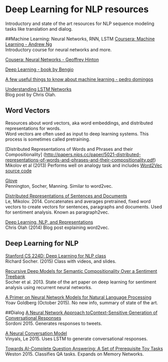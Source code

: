 # Deep Learning for NLP resources

Introductory and state of the art resources for NLP sequence modeling tasks like translation and dialog.

##Machine Learning: Neural Networks, RNN, LSTM
[Coursera: Machine Learning - Andrew Ng](https://www.coursera.org/learn/machine-learning/home/welcome?module=tN10A)  
Introductory course for neural networks and more.

[Cousera: Neural Networks - Geoffrey Hinton](https://class.coursera.org/neuralnets-2012-001/lecture)  

[Deep Learning - book by Bengio](http://goodfeli.github.io/dlbook/)

[A few useful things to know about machine learning - pedro domingos](https://homes.cs.washington.edu/~pedrod/papers/cacm12.pdf)  

[Understanding LSTM Networks](http://colah.github.io/posts/2015-08-Understanding-LSTMs/)  
Blog post by Chris Olah.  

## Word Vectors
Resources about word vectors, aka word embeddings, and distributed representations for words.  
Word vectors are often used as input to deep learning systems. This process is sometimes called pretraining.  

[Distributed Representations of Words and Phrases and their Compositionality]
(http://papers.nips.cc/paper/5021-distributed-representations-of-words-and-phrases-and-their-compositionality.pdf)  
Mikolov et al (2013)  Performs well on analogy task and includes [Word2Vec source code](https://code.google.com/p/word2vec/)


[Glove](http://nlp.stanford.edu/projects/glove/)  
Pennington, Socher, Manning. Similar to word2vec.  

[Distributed Representations of Sentences and Documents](http://cs.stanford.edu/~quocle/paragraph_vector.pdf)  
Le, Mikolov. 2014.  Concatenates and averages pretrained, fixed word vectors to create vectors for sentences, paragraphs and documents. Used for sentiment analysis.  Known as paragraph2vec.

[Deep Learning, NLP, and Representations](http://colah.github.io/posts/2014-07-NLP-RNNs-Representations/)  
Chris Olah (2014)  Blog post explaining word2vec.  

## Deep Learning for NLP

[Stanford CS 224D: Deep Learning for NLP class](http://cs224d.stanford.edu/syllabus.html)  
Richard Socher. (2015)  Class with videos, and slides.

[Recursive Deep Models for Semantic Compositionality Over a Sentiment Treebank](http://citeseerx.ist.psu.edu/viewdoc/download?doi=10.1.1.383.1327&rep=rep1&type=pdf)  
Socher et al. 2013.  State of the art paper on deep learning for sentiment analysis using recurrent neural networks.

[A Primer on Neural Network Models for Natural Language Processing](http://u.cs.biu.ac.il/~yogo/nnlp.pdf)  
Yoav Goldberg (October 2015).  No new info, summary of state of the art.  

##Dialog
[A Neural Network Approach toContext-Sensitive Generation of Conversational Responses](http://arxiv.org/pdf/1506.06714v1.pdf)  
Sordoni 2015.  Generates responses to tweets.

[A Neural Conversation Model](http://arxiv.org/pdf/1506.05869v3.pdf)  
Vinyals, Le 2015.  Uses LSTM to generate conversational responses.

[Towards AI-Complete Question Answering: A Set of Prerequisite Toy Tasks](http://arxiv.org/pdf/1502.05698v7.pdf)  
Weston 2015. Classifies QA tasks. Expands on Memory Networks.
